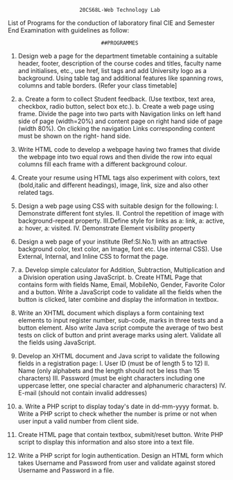                            20CS68L-Web Technology Lab

List of Programs for the conduction of laboratory final CIE and Semester End Examination with guidelines as follow:

                                  ##PROGRAMMES

1. Design web a page for the department timetable containing a suitable header, footer, 
   description of the course codes and titles, faculty name and initialises, etc., use href, 
   list tags and add University logo as a background. Using table tag and additional features 
   like spanning rows, columns and table borders. (Refer your class timetable]

2.  a. Create a form to collect Student feedback. (Use textbox, text area, checkbox, radio 
       button, select box etc.).
    b. Create a web page using frame. Divide the page into two parts with Navigation links on 
       left hand side of page (width=20%) and content page on right hand side of page (width 
       80%). On clicking the navigation Links corresponding content must be shown on the right- 
       hand side.

3.  Write HTML code to develop a webpage having two frames that divide the webpage into two 
    equal rows and then divide the row into equal columns fill each frame with a different 
    background colour.

4.  Create your resume using HTML tags also experiment with colors, text (bold,italic and different headings), image, link, size and also other related tags.

5.  Design a web page using CSS with suitable design for the following:
  I. Demonstrate different font styles.
 II. Control the repetition of image with background-repeat property.
III.Define style for links as a: link, a: active, a: hover, a: visited.
 IV. Demonstrate Element visibility property

6. Design a web page of your institute (Ref:Sl.No.1) with an attractive background color, text color, an Image, font etc. Use internal CSS). Use External, Internal, and Inline CSS to format the page.

7. a. Develop simple calculator for Addition, Subtraction, Multiplication and a Division 
      operation using JavaScript.
   b. Create HTML Page that contains form with fields Name, Email, MobileNo, Gender, Favorite 
    Color and a button. Write a JavaScript code to validate all the fields when the button is 
   clicked, later combine and display the information in textbox.

8. Write an XHTML document which displays a form containing text elements to input register 
 number, sub-code, marks in three tests and a button element. Also write Java script compute 
 the average of two best tests on click of button and print average marks using alert. Validate 
 all the fields using JavaScript.

9. Develop an XHTML document and Java script to validate the following fields in a registration page:
  I. User ID (must be of length 5 to 12)
 II. Name (only alphabets and the length should not be less than 15 characters)
III. Password (must be eight characters including one uppercase letter, one special character and alphanumeric characters)
IV. E-mail (should not contain invalid addresses)

10. a. Write a PHP script to display today's date in dd-mm-yyyy format.
    b. Write a PHP script to check whether the number is prime or not when user input a valid 
       number from client side.

11. Create HTML page that contain textbox, submit/reset button. Write PHP script to display this information and also store into a text file.

12. Write a PHP script for login authentication. Design an HTML form which takes Username and Password from user and validate against stored Username and Password in a file.
